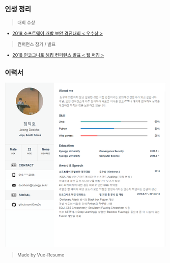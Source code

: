 ## 인생 정리
> 대회 수상
- [2018 소프트웨어 개발 보안 경진대회 < 우수상 >](https://github.com/l0vey0u/RESUME/blob/master/src/awards/%EC%86%8C%ED%94%84%ED%8A%B8%EC%9B%A8%EC%96%B4_%EA%B0%9C%EB%B0%9C%EB%B3%B4%EC%95%88_%EA%B2%BD%EC%A7%84%EB%8C%80%ED%9A%8C.md)
> 컨퍼런스 참가 / 발표
- [2018 인코그니토 해킹 컨퍼런스 발표 < 웹 퍼징 >](https://github.com/l0vey0u/RESUME/blob/master/src/conf/IncognitoHackingConference.md)

## 이력서
![](My_Resume.png)
> Made by Vue-Resume
